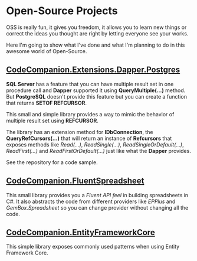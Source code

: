 # Open-Source Projects
OSS is really fun, it gives you freedom, it allows you to learn new things or correct the ideas you thought are right by letting everyone see your works.

Here I'm going to show what I've done and what I'm planning to do in this awesome world of Open-Source.

## [CodeCompanion.Extensions.Dapper.Postgres](https://github.com/kblyr/CodeCompanion.Extensions.Dapper.Postgres)
**SQL Server** has a feature that you can have multiple result set in one procedure call and **Dapper** supported it using **QueryMultiple(...)** method. But **PostgreSQL** doesn't provide this feature but you can create a function that returns **SETOF REFCURSOR**. 

This small and simple library provides a way to mimic the behavior of multiple result set using **REFCURSOR**.

The library has an extension method for **IDbConnection**, the **QueryRefCursors(...)** that will return an instance of **Refcursors** that exposes methods like *Read(...)*, *ReadSingle(...)*, *ReadSingleOrDefault(...)*, *ReadFirst(...)* and *ReadFirstOrDefault(...)* just like what the **Dapper** provides.

See the repository for a code sample.

## [CodeCompanion.FluentSpreadsheet](https://github.com/kblyr/CodeCompanion.FluentSpreadsheet)
This small library provides you a *Fluent API feel* in building spreadsheets in C#. It also abstracts the code from different providers like *EPPlus* and *GemBox.Spreadsheet* so you can change provider without changing all the code.

## [CodeCompanion.EntityFrameworkCore](https://github.com/kblyr/CodeCompanion.EntityFrameworkCore)
This simple library exposes commonly used patterns when using Entity Framework Core.
